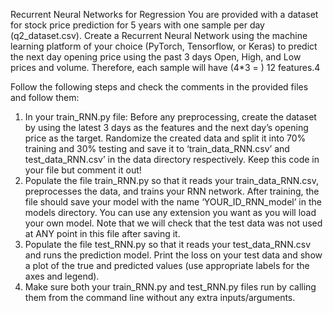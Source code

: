 Recurrent Neural Networks for Regression
You are provided with a dataset for stock price prediction for 5 years with one sample per day
(q2_dataset.csv). Create a Recurrent Neural Network using the machine learning platform of your choice (PyTorch, Tensorflow, or Keras) to predict the next day opening price using the past 3 days Open, High, and Low prices and volume. Therefore, each sample will have (4*3 = ) 12 features.4

Follow the following steps and check the comments in the provided files and follow them:
1. In your train_RNN.py file: Before any preprocessing, create the dataset by using the latest 3 days as the features and the next day’s opening price as the target. Randomize the created data and split it into 70% training and 30% testing and save it to ‘train_data_RNN.csv’ and test_data_RNN.csv’ in the data directory respectively. Keep this code in your file but comment it out!
2. Populate the file train_RNN.py so that it reads your train_data_RNN.csv, preprocesses the data, and trains your RNN network. After training, the file should save your model with the name ‘YOUR_ID_RNN_model’ in the models directory. You can use any extension you want as you will load your own model. Note that we will check that the test data was not used at ANY point in this file
after saving it.
3. Populate the file test_RNN.py so that it reads your test_data_RNN.csv and runs the prediction model. Print the loss on your test data and show a plot of the true and predicted values (use appropriate labels for the axes and legend).
4. Make sure both your train_RNN.py and test_RNN.py files run by calling them from the command line without any extra inputs/arguments.